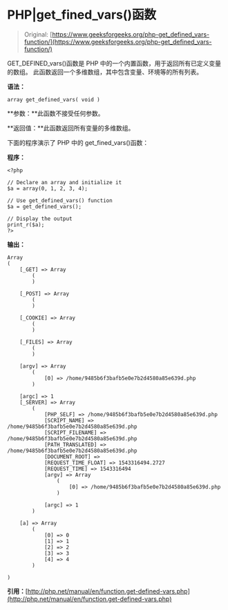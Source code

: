 # PHP|get_fined_vars()函数

> Original: [https://www.geeksforgeeks.org/php-get_defined_vars-function/](https://www.geeksforgeeks.org/php-get_defined_vars-function/)

GET_DEFINED_vars()函数是 PHP 中的一个内置函数，用于返回所有已定义变量的数组。 此函数返回一个多维数组，其中包含变量、环境等的所有列表。

**语法：**

```
array get_defined_vars( void )
```

**参数：**此函数不接受任何参数。

**返回值：**此函数返回所有变量的多维数组。

下面的程序演示了 PHP 中的 get_fined_vars()函数：

**程序：**

```
<?php

// Declare an array and initialize it
$a = array(0, 1, 2, 3, 4);

// Use get_defined_vars() function
$a = get_defined_vars();

// Display the output
print_r($a);
?>
```

**输出：**

```
Array
(
    [_GET] => Array
        (
        )

    [_POST] => Array
        (
        )

    [_COOKIE] => Array
        (
        )

    [_FILES] => Array
        (
        )

    [argv] => Array
        (
            [0] => /home/9485b6f3bafb5e0e7b2d4580a85e639d.php
        )

    [argc] => 1
    [_SERVER] => Array
        (
            [PHP_SELF] => /home/9485b6f3bafb5e0e7b2d4580a85e639d.php
            [SCRIPT_NAME] => /home/9485b6f3bafb5e0e7b2d4580a85e639d.php
            [SCRIPT_FILENAME] => /home/9485b6f3bafb5e0e7b2d4580a85e639d.php
            [PATH_TRANSLATED] => /home/9485b6f3bafb5e0e7b2d4580a85e639d.php
            [DOCUMENT_ROOT] => 
            [REQUEST_TIME_FLOAT] => 1543316494.2727
            [REQUEST_TIME] => 1543316494
            [argv] => Array
                (
                    [0] => /home/9485b6f3bafb5e0e7b2d4580a85e639d.php
                )

            [argc] => 1
        )

    [a] => Array
        (
            [0] => 0
            [1] => 1
            [2] => 2
            [3] => 3
            [4] => 4
        )

)

```

**引用：**[http://php.net/manual/en/function.get-defined-vars.php](http://php.net/manual/en/function.get-defined-vars.php)